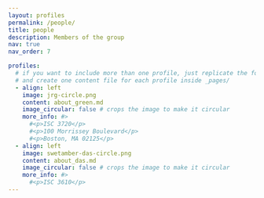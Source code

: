 ```yaml
---
layout: profiles
permalink: /people/
title: people
description: Members of the group
nav: true
nav_order: 7

profiles:
  # if you want to include more than one profile, just replicate the following block
  # and create one content file for each profile inside _pages/
  - align: left
    image: jrg-circle.png
    content: about_green.md
    image_circular: false # crops the image to make it circular
    more_info: #>
      #<p>ISC 3720</p>
      #<p>100 Morrissey Boulevard</p>
      #<p>Boston, MA 02125</p>
  - align: left
    image: swetamber-das-circle.png
    content: about_das.md
    image_circular: false # crops the image to make it circular
    more_info: #>
      #<p>ISC 3610</p>
---
```

